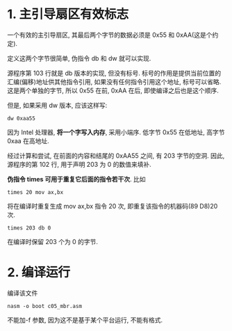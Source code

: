# 1. 主引导扇区有效标志

一个有效的主引导扇区, 其最后两个字节的数据必须是 0x55 和 0xAA(这是个约定).

定义这两个字节很简单, 伪指令 db 和 dw 就可以实现.

源程序第 103 行就是 db 版本的实现, 但没有标号. 标号的作用是提供当前位置的汇编(偏移)地址供其他指令引用, 如果没有任何指令引用这个地址, 标号可以省略. 这是两个单独的字节, 所以 0x55 在前, 0xAA 在后, 即使编译之后也是这个顺序.

但是, 如果采用 dw 版本, 应该这样写:

```
dw 0xaa55
```

因为 Intel 处理器, **将一个字写入内存**, 采用小端序. 低字节 0x55 在低地址, 高字节 0xaa 在高地址.

经过计算和尝试, 在前面的内容和结尾的 0xAA55 之间, 有 203 字节的空洞. 因此, 源程序的第 102 行, 用于声明 203 为 0 的数值来填补.

**伪指令 times 可用于重复它后面的指令若干次**. 比如

```
times 20 mov ax,bx
```

将在编译时重复生成 mov ax,bx 指令 20 次, 即重复该指令的机器码(89 D8)20 次.

```
times 203 db 0
```

在编译时保留 203 个为 0 的字节.

# 2. 编译运行

编译该文件

```
nasm -o boot c05_mbr.asm
```

不能加-f 参数, 因为这不是基于某个平台运行, 不能有格式.